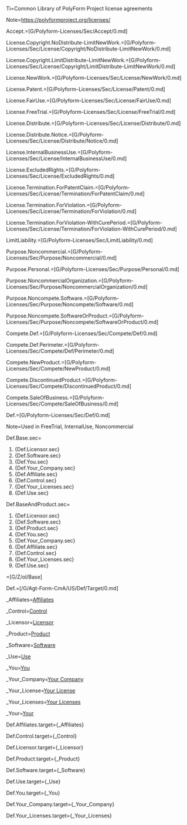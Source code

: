 Ti=Common Library of PolyForm Project license agreements

Note=<https://polyformproject.org/licenses/>

Accept.=[G/Polyform-Licenses/Sec/Accept/0.md]

License.Copyright.NoDistribute-LimitNewWork.=[G/Polyform-Licenses/Sec/License/Copyright/NoDistribute-LimitNewWork/0.md]

License.Copyright.LimitDistribute-LimitNewWork.=[G/Polyform-Licenses/Sec/License/Copyright/LimitDistribute-LimitNewWork/0.md]

License.NewWork.=[G/Polyform-Licenses/Sec/License/NewWork/0.md]

License.Patent.=[G/Polyform-Licenses/Sec/License/Patent/0.md]

License.FairUse.=[G/Polyform-Licenses/Sec/License/FairUse/0.md]

License.FreeTrial.=[G/Polyform-Licenses/Sec/License/FreeTrial/0.md]

License.Distribute.=[G/Polyform-Licenses/Sec/License/Distribute/0.md]

License.Distribute.Notice.=[G/Polyform-Licenses/Sec/License/Distribute/Notice/0.md]

License.InternalBusinessUse.=[G/Polyform-Licenses/Sec/License/InternalBusinessUse/0.md]

License.ExcludedRights.=[G/Polyform-Licenses/Sec/License/ExcludedRights/0.md]

License.Termination.ForPatentClaim.=[G/Polyform-Licenses/Sec/License/Termination/ForPatentClaim/0.md]

License.Termination.ForViolation.=[G/Polyform-Licenses/Sec/License/Termination/ForViolation/0.md]

License.Termination.ForViolation-WithCurePeriod.=[G/Polyform-Licenses/Sec/License/Termination/ForViolation-WithCurePeriod/0.md]

LimitLiability.=[G/Polyform-Licenses/Sec/LimitLiability/0.md]

Purpose.Noncommercial.=[G/Polyform-Licenses/Sec/Purpose/Noncommercial/0.md]

Purpose.Personal.=[G/Polyform-Licenses/Sec/Purpose/Personal/0.md]

Purpose.NoncommercialOrganization.=[G/Polyform-Licenses/Sec/Purpose/NoncommercialOrganization/0.md]

Purpose.Noncompete.Software.=[G/Polyform-Licenses/Sec/Purpose/Noncompete/Software/0.md]

Purpose.Noncompete.SoftwareOrProduct.=[G/Polyform-Licenses/Sec/Purpose/Noncompete/SoftwareOrProduct/0.md]

Compete.Def.=[G/Polyform-Licenses/Sec/Compete/Def/0.md]

Compete.Def.Perimeter.=[G/Polyform-Licenses/Sec/Compete/Def/Perimeter/0.md]

Compete.NewProduct.=[G/Polyform-Licenses/Sec/Compete/NewProduct/0.md]

Compete.DiscontinuedProduct.=[G/Polyform-Licenses/Sec/Compete/DiscontinuedProduct/0.md]

Compete.SaleOfBusiness.=[G/Polyform-Licenses/Sec/Compete/SaleOfBusiness/0.md]


Def.=[G/Polyform-Licenses/Sec/Def/0.md]

Note=Used in FreeTrial, InternalUse, Noncommercial

Def.Base.sec=<ol><li>{Def.Licensor.sec}</li><li>{Def.Software.sec}</li><li>{Def.You.sec}</li><li>{Def.Your_Company.sec}</li><li>{Def.Affiliate.sec}</li><li>{Def.Control.sec}</li><li>{Def.Your_Licenses.sec}</li><li>{Def.Use.sec}</li></ol>


Def.BaseAndProduct.sec=<ol><li>{Def.Licensor.sec}</li><li>{Def.Software.sec}</li><li>{Def.Product.sec}</li><li>{Def.You.sec}</li><li>{Def.Your_Company.sec}</li><li>{Def.Affiliate.sec}</li><li>{Def.Control.sec}</li><li>{Def.Your_Licenses.sec}</li><li>{Def.Use.sec}</li></ol>

=[G/Z/ol/Base]


Def.=[/G/Agt-Form-CmA/US/Def/Target/0.md]

_Affiliates=<a href='#Def.Affiliates.target' class='definedterm'>Affiliates</a>

_Control=<a href='#Def.Control.target' class='definedterm'>Control</a>

_Licensor=<a href='#Def.Licensor.target' class='definedterm'>Licensor</a>

_Product=<a href='#Def.Product.target' class='definedterm'>Product</a>

_Software=<a href='#Def.Software.target' class='definedterm'>Software</a>

_Use=<a href='#Def.Use.target' class='definedterm'>Use</a>

_You=<a href='#Def.You.target' class='definedterm'>You</a>

_Your_Company=<a href='#Def.Your_Company.target' class='definedterm'>Your Company</a>

_Your_License=<a href='#Def.Your_Licenses.target' class='definedterm'>Your License</a>

_Your_Licenses=<a href='#Def.Your_Licenses.target' class='definedterm'>Your Licenses</a>

_Your=<a href='#Def.Your.target' class='definedterm'>Your</a>



Def.Affiliates.target={_Affiliates}

Def.Control.target={_Control}

Def.Licensor.target={_Licensor}

Def.Product.target={_Product}

Def.Software.target={_Software}

Def.Use.target={_Use}

Def.You.target={_You}

Def.Your_Company.target={_Your_Company}

Def.Your_Licenses.target={_Your_Licenses}
